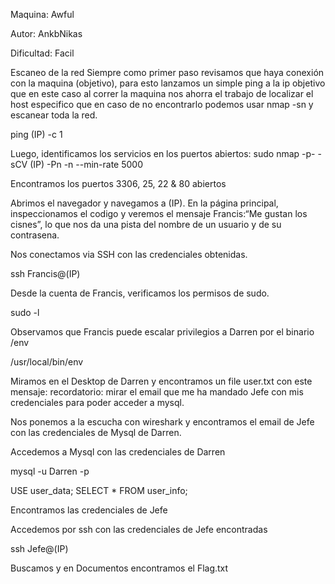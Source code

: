 Maquina: Awful

Autor: AnkbNikas

Dificultad: Facil

Escaneo de la red Siempre como primer paso revisamos que haya conexión con la maquina (objetivo), para esto lanzamos un simple ping a la ip objetivo que en este caso al correr la maquina nos ahorra el trabajo de localizar el host especifico que en caso de no encontrarlo podemos usar nmap -sn y escanear toda la red. 

ping (IP) -c 1

Luego, identificamos los servicios en los puertos abiertos: sudo nmap -p- -sCV (IP) -Pn -n --min-rate 5000 

Encontramos los puertos 3306, 25, 22 & 80 abiertos

Abrimos el navegador y navegamos a (IP). En la página principal, inspeccionamos el codigo y veremos el mensaje Francis:“Me gustan los cisnes”, lo que nos da una pista del nombre de un usuario y de su contrasena.

Nos conectamos via SSH con las credenciales obtenidas.

ssh Francis@(IP)

Desde la cuenta de Francis, verificamos los permisos de sudo. 

sudo -l 

Observamos que Francis puede escalar privilegios a Darren por el binario /env

/usr/local/bin/env

Miramos en el Desktop de Darren y encontramos un file user.txt con este mensaje: recordatorio: mirar el email que me ha mandado Jefe con mis credenciales para poder acceder a mysql.

Nos ponemos a la escucha con wireshark y encontramos el email de Jefe con las credenciales de Mysql de Darren.

Accedemos a Mysql con las credenciales de Darren

mysql -u Darren -p

USE user_data; SELECT * FROM user_info;

Encontramos las credenciales de Jefe

Accedemos por ssh con las credenciales de Jefe encontradas

ssh Jefe@(IP)

Buscamos y en Documentos encontramos el Flag.txt

